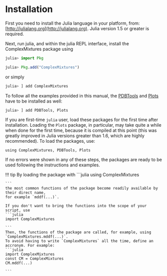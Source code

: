 # Installation

First you need to install the Julia language in your platform, from: 
[http://julialang.org](http://julialang.org). Julia version 1.5 or greater is required.

Next, run julia, and within the julia REPL interface, install the ComplexMixtures package using
```julia
julia> import Pkg

julia> Pkg.add("ComplexMixtures")

```
or simply
```julia
julia> ] add ComplexMixtures

```

To follow all the examples provided in this manual, the 
[PDBTools](http://m3g.iqm.unicamp.br/PDBTools) 
and [Plots](http://docs.juliaplots.org/latest/) have to be installed as well:
```julia
julia> ] add PDBTools, Plots

```

If you are first-time `julia` user, load these packages for the first
time after installation. Loading the `Plots` package, in particular, may
take quite a while when done for the first time, because it is compiled
at this point (this was greatly improved in Julia versions greater than 1.6, which
are highly recommended). To load the packages, use:

```
using ComplexMixtures, PDBTools, Plots
```

If no errors were shown in any of these steps, the packages are ready to
be used following the instructions and examples.

!!! tip
    By loading the package with 
    ```julia
    using ComplexMixtures

    ```
    the most common functions of the package become readily available by their direct name, 
    for example `mddf(...)`.

    If you don't want to bring the functions into the scope of your script, use
    ```julia
    import ComplexMixtures

    ```
    Then, the functions of the package are called, for example, using `ComplexMixtures.mddf(...)`.
    To avoid having to write `ComplexMixtures` all the time, define an
    accronym. For example:
    ```julia
    import ComplexMixtures 
    const CM = ComplexMixtures
    CM.mddf(...)

    ```

